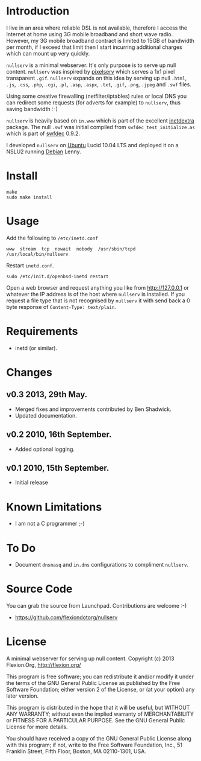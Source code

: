 # Introduction

I live in an area where reliable DSL is not available, therefore I access the
Internet at home using 3G mobile broadband and short wave radio. However, my 3G
mobile broadband contract is limited to 15GB of bandwidth per month, if I exceed
that limit then I start incurring additional charges which can mount up very
quickly.

`nullserv` is a minimal webserver. It's only purpose is to serve up null content.
`nullserv` was inspired by [pixelserv](http://proxytunnel.sourceforge.net/pixelserv.php)
which serves a 1x1 pixel transparent `.gif`. `nullserv` expands on this idea by
serving up null `.html`, `.js`, `.css`, `.php`, `.cgi`, `.pl`, `.asp`, `.aspx`,
`.txt`, `.gif`, `.png`, `.jpeg` and `.swf` files.

Using some creative firewalling (netfilter/iptables) rules or local DNS you can
redirect some requests (for adverts for example) to `nullserv`, thus saving
bandwidth :-)

`nullserv` is heavily based on `in.www` which is part of the excellent
[inetdextra](http://inetdxtra.sourceforge.net/) package. The null `.swf`
was initial compiled from `swfdec_test_initialize.as` which is part of
[swfdec](http://swfdec.freedesktop.org) 0.9.2.

I developed `nullserv` on [Ubuntu](http://www.ubuntu.com) Lucid 10.04 LTS and
deployed it on a NSLU2 running [Debian](http://www.debian.org) Lenny.

# Install

    make
    sudo make install

# Usage

Add the following to `/etc/inetd.conf`

    www  stream  tcp  nowait  nobody  /usr/sbin/tcpd  /usr/local/bin/nullserv

Restart `inetd.conf`.

    sudo /etc/init.d/openbsd-inetd restart

Open a web browser and request anything you like from http://127.0.0.1 or
whatever the IP address is of the host where `nullserv` is installed. If you
request a file type that is not recognised by `nullserv` it with send back a 0
byte response of `Content-Type: text/plain`.

# Requirements

  * inetd (or similar).

# Changes

## v0.3 2013, 29th May.

  * Merged fixes and improvements contributed by Ben Shadwick.
  * Updated documentation.

## v0.2 2010, 16th September.

  * Added optional logging.

## v0.1 2010, 15th September.

  * Initial release

# Known Limitations

  * I am not a C programmer ;-)

# To Do

  * Document `dnsmasq` and `in.dns` configurations to compliment `nullserv`.

# Source Code

You can grab the source from Launchpad. Contributions are welcome :-)

  * https://github.com/flexiondotorg/nullserv

# License

A minimal webserver for serving up null content.
Copyright (c) 2013 Flexion.Org, http://flexion.org/

This program is free software; you can redistribute it and/or
modify it under the terms of the GNU General Public License
as published by the Free Software Foundation; either version 2
of the License, or (at your option) any later version.

This program is distributed in the hope that it will be useful,
but WITHOUT ANY WARRANTY; without even the implied warranty of
MERCHANTABILITY or FITNESS FOR A PARTICULAR PURPOSE.  See the
GNU General Public License for more details.

You should have received a copy of the GNU General Public License
along with this program; if not, write to the Free Software
Foundation, Inc., 51 Franklin Street, Fifth Floor, Boston, MA  02110-1301, USA.
